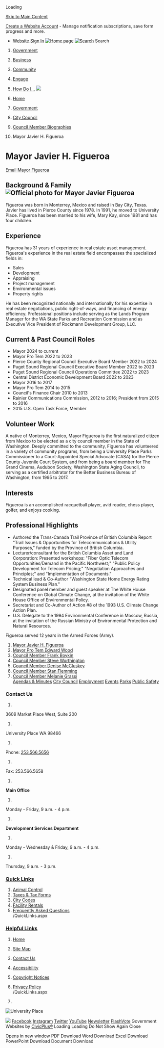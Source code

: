  

Loading

  [Skip to Main Content](https://www.cityofup.com/280/Mayor-Javier-Figueroa/#cceb64f78c-0584-429e-b140-76a27e40bf54)  

 [Create a Website Account](https://www.cityofup.com/MyAccount/ProfileCreate)  - Manage notification subscriptions, save form progress and more.    

 *  [Website Sign In](https://www.cityofup.com/MyAccount) 
  [![Home page](images/e638bcffeefbcb7fd6ee6ff823271aeff7480d2771e16159702accbed102173d.png)](https://www.cityofup.com)   [![Search](images/a6aa237ebd5b6e543c9efc9f7b0f1f8c1bad27dc2957b1b8322e528c832a44d6.png)](https://www.cityofup.com/Search/Results) Search 

 1.  [Government](https://www.cityofup.com/27/Government) 
 1.  [Business](https://www.cityofup.com/35/Business) 
 1.  [Community](https://www.cityofup.com/31/Community) 
 1.  [Engage](https://www.cityofup.com/101/Engage) 
 1.  [How Do I...](https://www.cityofup.com/9/How-Do-I) 
  ![](images/247309be48b789363741f76fa297bc73242d27c2a31468ba5e8b1cac2f572cc4.jpg)  

 1.  [Home](https://www.cityofup.com) 
 1.  [Government](https://www.cityofup.com/27/Government) 
 1.  [City Council](https://www.cityofup.com/252/City-Council) 
 1.  [Council Member Biographies](https://www.cityofup.com/277/Council-Member-Biographies) 
 1. Mayor Javier H. Figueroa

# Mayor Javier H. Figueroa

 [Email Mayor Figueroa](mailto:jfigueroa@CityofUP.com) 

## Background & Family ![Official photo for Mayor Javier Figueroa](images/ffa84dba997413658572872aad76d6881be3f0d6b1eb9d7673afd04e92baad6d.jpg) 

Figueroa was born in Monterrey, Mexico and raised in Bay City, Texas. Javier has lived in Pierce County since 1978. In 1991, he moved to University Place. Figueroa has been married to his wife, Mary Kay, since 1981 and has four children.

## Experience

Figueroa has 31 years of experience in real estate asset management. Figueroa's experience in the real estate field encompasses the specialized fields in:

 * Sales
 * Development
 * Appraising
 * Project management
 * Environmental issues
 * Property rights

He has been recognized nationally and internationally for his expertise in real estate negotiations, public right-of-ways, and financing of energy efficiency. Professional positions include serving as the Lands Program Manager for the WA State Parks and Recreation Commission and as Executive Vice President of Rockmann Development Group, LLC.

## Current & Past Council Roles

 * Mayor 2024 to current
 * Mayor Pro Tem 2022 to 2023
 * Pierce County Regional Council Executive Board Member 2022 to 2024
 * Puget Sound Regional Council Executive Board Member 2022 to 2023
 * Puget Sound Regional Council Operations Committee 2022 to 2023
 * Central District Economic Development Board 2022 to 2023
 * Mayor 2016 to 2017
 * Mayor Pro Tem 2014 to 2015
 * Council's Finance Chair 2010 to 2013
 * Rainier Communications Commission, 2012 to 2016; President from 2015 to 2016
 * 2015 U.S. Open Task Force, Member

## Volunteer Work

A native of Monterrey, Mexico, Mayor Figueroa is the first naturalized citizen from Mexico to be elected as a city council member in the State of Washington. Deeply committed to the community, Figueroa has volunteered in a variety of community programs, from being a University Place Parks Commissioner to a Court-Appointed Special Advocate (CASA) for the Pierce County Juvenile Court System, and from being a board member for The Grand Cinema, Audubon Society, Washington State Aging Council, to serving as a certified arbitrator for the Better Business Bureau of Washington, from 1995 to 2017.

## Interests

Figueroa is an accomplished racquetball player, avid reader, chess player, golfer, and enjoys cooking.

## Professional Highlights

 * Authored the Trans-Canada Trail Province of British Columbia Report "Trail Issues & Opportunities for Telecommunications & Utility Purposes," funded by the Province of British Columbia.
 * Lecturer/consultant for the British Columbia Asset and Land Corporation: Presented workshops: "Fiber Optic Telecom Opportunities/Demand in the Pacific Northwest;" "Public Policy Development for Telecom Pricing;" "Negotiation Approaches and Principles;" and "Implementation of Documents."
 * Technical lead & Co-Author "Washington State Home Energy Rating System Business Plan."
 * Designated panel member and guest speaker at The White House Conference on Global Climate Change, at the invitation of the White House Office of Environmental Policy.
 * Secretariat and Co-Author of Action #8 of the 1993 U.S. Climate Change Action Plan.
 * U.S. Delegate to the 1994 Environmental Conference in Moscow, Russia, at the invitation of the Russian Ministry of Environmental Protection and Natural Resources.

Figueroa served 12 years in the Armed Forces (Army).

 1.   [Mayor Javier H. Figueroa](https://www.cityofup.com/280/Mayor-Javier-H-Figueroa)  
 1.   [Mayor Pro Tem Edward Wood](https://www.cityofup.com/283/Mayor-Pro-Tem-Edward-Wood)  
 1.   [Council Member Frank Boykin](https://www.cityofup.com/281/Council-Member-Frank-Boykin)  
 1.   [Council Member Steve Worthington](https://www.cityofup.com/279/Council-Member-Steve-Worthington)  
 1.   [Council Member Denise McCluskey](https://www.cityofup.com/285/Council-Member-Denise-McCluskey)  
 1.   [Council Member Stan Flemming](https://www.cityofup.com/284/Council-Member-Stan-Flemming)  
 1.   [Council Member Melanie Grassi](https://www.cityofup.com/278/Council-Member-Melanie-Grassi)  
  [Agendas & Minutes](https://www.cityofup.com/AgendaCenter)   [City Council](https://www.cityofup.com/252/City-Council)   [Employment](https://www.cityofup.com/233/Human-Resources)   [Events](https://www.cityofup.com/calendar.aspx?CID=14)   [Parks](https://www.cityofup.com/Facilities)   [Public Safety](https://www.cityofup.com/205/Police)  

### Contact Us

 1.    

3609 Market Place West, Suite 200   

 1.    

University Place WA 98466   

 1.    

Phone: [253.566.5656]()    

 1.    

Fax: 253.566.5658   

 1.    

 __Main Office__    

 1.    

Monday - Friday, 9 a.m. - 4 p.m.   

 1.    

 __Development Services Department__    

 1.    

Monday - Wednesday & Friday, 9 a.m. - 4 p.m.   

 1.    

Thursday, 9 a.m. - 3 p.m.   

###  [Quick Links](https://www.cityofup.com/QuickLinks.aspx?CID=19) 

 1.  [Animal Control](https://www.cityofup.com/161/Animal-Control)  
 1.  [Taxes & Tax Forms](https://www.cityofup.com/363/Taxes-Fees)  
 1.  [City Codes](https://www.cityofup.com/216/City-Codes)  
 1.  [Facility Rentals](https://www.cityofup.com/199/Facility-Rentals)  
 1.  [Frequently Asked Questions](https://www.cityofup.com/faq.aspx)  
 /QuickLinks.aspx 

###  [Helpful Links](https://www.cityofup.com/QuickLinks.aspx?CID=20) 

 1.  [Home](https://www.cityofup.com)  
 1.  [Site Map](https://www.cityofup.com/sitemap)  
 1.  [Contact Us](https://www.cityofup.com/directory.aspx)  
 1.  [Accessibility](https://www.cityofup.com/accessibility)  
 1.  [Copyright Notices](https://www.cityofup.com/copyright)  
 1.  [Privacy Policy](https://www.cityofup.com/privacy)  
 /QuickLinks.aspx 

 1.    

 ![University Place](images/71846fa9019629026e0c191b3c5a0bb3ccb0ee6af33104cbfaf3713f89eddd6f.png)    

  ![](images/f8659e31e91ef3f4672fbb0767a9ba5577c834865b14f5e0f3543aa47fae3e25.jpg)   [Facebook](https://www.cityofup.com/facebook)   [Instagram](https://www.cityofup.com/instagram)   [Twitter](https://www.cityofup.com/twitter)   [YouTube](https://www.cityofup.com/youtube)   [Newsletter](https://www.cityofup.com/196/Headlines-Newsletter)   [FlashVote](https://www.flashvote.com/cityofup)  Government Websites by [CivicPlus®](https://connect.civicplus.com/referral)  Loading Loading Do Not Show Again Close 

  []()  []()   []()  []()  Opens in new window PDF Download Word Download Excel Download PowerPoint Download Document Download 
